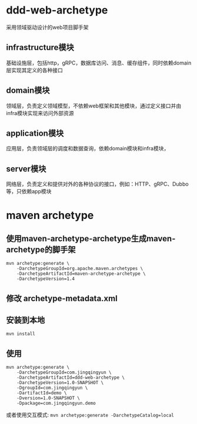 # ddd-web-archetype
采用领域驱动设计的web项目脚手架

## infrastructure模块
基础设施层，包括http，gRPC，数据库访问、消息、缓存组件，同时依赖domain层实现其定义的各种接口

## domain模块
领域层，负责定义领域模型，不依赖web框架和其他模块，通过定义接口并由infra模块实现来访问外部资源

## application模块
应用层，负责领域层的调度和数据查询，依赖domain模块和infra模块，

## server模块
网络层，负责定义和提供对外的各种协议的接口，例如：HTTP、gRPC、Dubbo等，只依赖app模块

# maven archetype
## 使用maven-archetype-archetype生成maven-archetype的脚手架
```
mvn archetype:generate \
    -DarchetypeGroupId=org.apache.maven.archetypes \
    -DarchetypeArtifactId=maven-archetype-archetype \
    -DarchetypeVersion=1.4
```

## 修改 archetype-metadata.xml

## 安装到本地
`mvn install`

## 使用
```
mvn archetype:generate \
    -DarchetypeGroupId=com.jingqingyun \
    -DarchetypeArtifactId=ddd-web-archetype \
    -DarchetypeVersion=1.0-SNAPSHOT \
    -DgroupId=com.jingqingyun \
    -DartifactId=demo \
    -Dversion=1.0-SNAPSHOT \
    -Dpackage=com.jingqingyun.demo
```
或者使用交互模式: `mvn archetype:generate -DarchetypeCatalog=local`